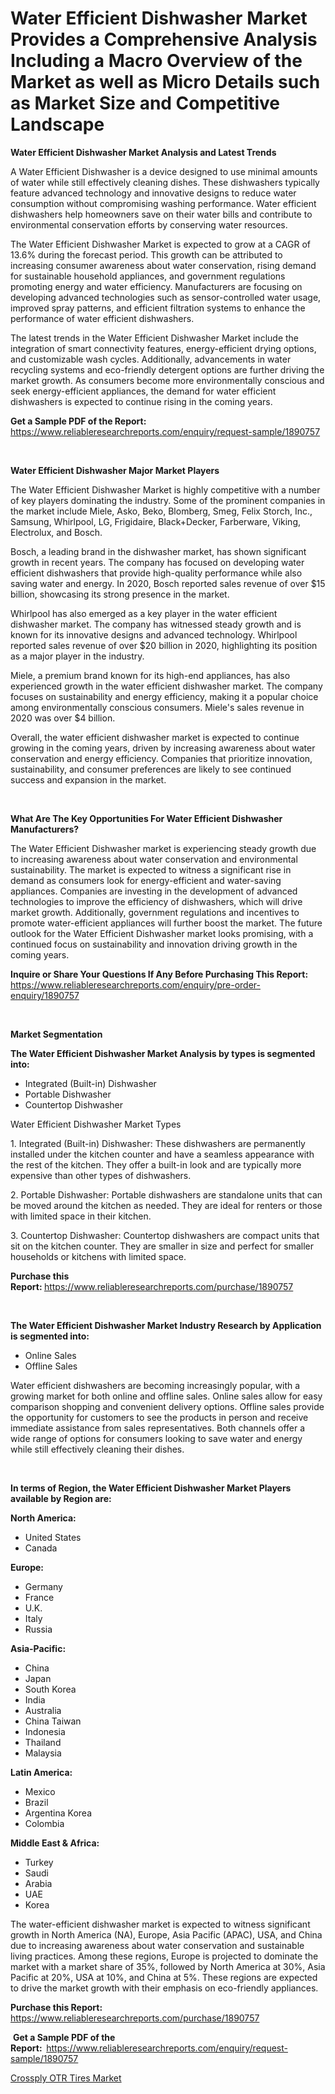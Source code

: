 <p><h1>Water Efficient Dishwasher Market Provides a Comprehensive Analysis Including a Macro Overview of the Market as well as Micro Details such as Market Size and Competitive Landscape</h1></p><p><strong>Water Efficient Dishwasher Market Analysis and Latest Trends</strong></p>
<p><p>A Water Efficient Dishwasher is a device designed to use minimal amounts of water while still effectively cleaning dishes. These dishwashers typically feature advanced technology and innovative designs to reduce water consumption without compromising washing performance. Water efficient dishwashers help homeowners save on their water bills and contribute to environmental conservation efforts by conserving water resources.</p><p>The Water Efficient Dishwasher Market is expected to grow at a CAGR of 13.6% during the forecast period. This growth can be attributed to increasing consumer awareness about water conservation, rising demand for sustainable household appliances, and government regulations promoting energy and water efficiency. Manufacturers are focusing on developing advanced technologies such as sensor-controlled water usage, improved spray patterns, and efficient filtration systems to enhance the performance of water efficient dishwashers.</p><p>The latest trends in the Water Efficient Dishwasher Market include the integration of smart connectivity features, energy-efficient drying options, and customizable wash cycles. Additionally, advancements in water recycling systems and eco-friendly detergent options are further driving the market growth. As consumers become more environmentally conscious and seek energy-efficient appliances, the demand for water efficient dishwashers is expected to continue rising in the coming years.</p></p>
<p><strong>Get a Sample PDF of the Report:&nbsp;</strong> <a href="https://www.reliableresearchreports.com/enquiry/request-sample/1890757">https://www.reliableresearchreports.com/enquiry/request-sample/1890757</a></p>
<p>&nbsp;</p>
<p><strong>Water Efficient Dishwasher Major Market Players</strong></p>
<p><p>The Water Efficient Dishwasher Market is highly competitive with a number of key players dominating the industry. Some of the prominent companies in the market include Miele, Asko, Beko, Blomberg, Smeg, Felix Storch, Inc., Samsung, Whirlpool, LG, Frigidaire, Black+Decker, Farberware, Viking, Electrolux, and Bosch.</p><p>Bosch, a leading brand in the dishwasher market, has shown significant growth in recent years. The company has focused on developing water efficient dishwashers that provide high-quality performance while also saving water and energy. In 2020, Bosch reported sales revenue of over $15 billion, showcasing its strong presence in the market.</p><p>Whirlpool has also emerged as a key player in the water efficient dishwasher market. The company has witnessed steady growth and is known for its innovative designs and advanced technology. Whirlpool reported sales revenue of over $20 billion in 2020, highlighting its position as a major player in the industry.</p><p>Miele, a premium brand known for its high-end appliances, has also experienced growth in the water efficient dishwasher market. The company focuses on sustainability and energy efficiency, making it a popular choice among environmentally conscious consumers. Miele's sales revenue in 2020 was over $4 billion.</p><p>Overall, the water efficient dishwasher market is expected to continue growing in the coming years, driven by increasing awareness about water conservation and energy efficiency. Companies that prioritize innovation, sustainability, and consumer preferences are likely to see continued success and expansion in the market.</p></p>
<p>&nbsp;</p>
<p><strong>What Are The Key Opportunities For Water Efficient Dishwasher Manufacturers?</strong></p>
<p><p>The Water Efficient Dishwasher market is experiencing steady growth due to increasing awareness about water conservation and environmental sustainability. The market is expected to witness a significant rise in demand as consumers look for energy-efficient and water-saving appliances. Companies are investing in the development of advanced technologies to improve the efficiency of dishwashers, which will drive market growth. Additionally, government regulations and incentives to promote water-efficient appliances will further boost the market. The future outlook for the Water Efficient Dishwasher market looks promising, with a continued focus on sustainability and innovation driving growth in the coming years.</p></p>
<p><strong>Inquire or Share Your Questions If Any Before Purchasing This Report:</strong> <a href="https://www.reliableresearchreports.com/enquiry/pre-order-enquiry/1890757">https://www.reliableresearchreports.com/enquiry/pre-order-enquiry/1890757</a></p>
<p>&nbsp;</p>
<p><strong>Market Segmentation</strong></p>
<p><strong>The Water Efficient Dishwasher Market Analysis by types is segmented into:</strong></p>
<p><ul><li>Integrated (Built-in) Dishwasher</li><li>Portable Dishwasher</li><li>Countertop Dishwasher</li></ul></p>
<p><p>Water Efficient Dishwasher Market Types</p><p>1. Integrated (Built-in) Dishwasher: These dishwashers are permanently installed under the kitchen counter and have a seamless appearance with the rest of the kitchen. They offer a built-in look and are typically more expensive than other types of dishwashers.</p><p>2. Portable Dishwasher: Portable dishwashers are standalone units that can be moved around the kitchen as needed. They are ideal for renters or those with limited space in their kitchen.</p><p>3. Countertop Dishwasher: Countertop dishwashers are compact units that sit on the kitchen counter. They are smaller in size and perfect for smaller households or kitchens with limited space.</p></p>
<p><strong>Purchase this Report:&nbsp;</strong><a href="https://www.reliableresearchreports.com/purchase/1890757">https://www.reliableresearchreports.com/purchase/1890757</a></p>
<p>&nbsp;</p>
<p><strong>The Water Efficient Dishwasher Market Industry Research by Application is segmented into:</strong></p>
<p><ul><li>Online Sales</li><li>Offline Sales</li></ul></p>
<p><p>Water efficient dishwashers are becoming increasingly popular, with a growing market for both online and offline sales. Online sales allow for easy comparison shopping and convenient delivery options. Offline sales provide the opportunity for customers to see the products in person and receive immediate assistance from sales representatives. Both channels offer a wide range of options for consumers looking to save water and energy while still effectively cleaning their dishes.</p></p>
<p>&nbsp;</p>
<p><strong>In terms of Region, the Water Efficient Dishwasher Market Players available by Region are:</strong></p>
<p>
    <p> <strong> North America: </strong>
        <ul>
            <li>United States</li>
            <li>Canada</li>
        </ul>
        </p> 
    <p> <strong> Europe: </strong>
        <ul>
            <li>Germany</li>
            <li>France</li>
            <li>U.K.</li>
            <li>Italy</li>
            <li>Russia</li>
        </ul>
        </p> 
    <p> <strong> Asia-Pacific: </strong>
        <ul>
            <li>China</li>
            <li>Japan</li>
            <li>South Korea</li>
            <li>India</li>
            <li>Australia</li>
            <li>China Taiwan</li>
            <li>Indonesia</li>
            <li>Thailand</li>
            <li>Malaysia</li>
        </ul>
        </p> 
    <p> <strong> Latin America: </strong>
        <ul>
            <li>Mexico</li>
            <li>Brazil</li>
            <li>Argentina Korea</li>
            <li>Colombia</li>
        </ul>
        </p> 
    <p> <strong> Middle East & Africa: </strong>
        <ul>
            <li>Turkey</li>
            <li>Saudi</li>
            <li>Arabia</li>
            <li>UAE</li>
            <li>Korea</li>
        </ul>
    </p>
    </p>
<p><p>The water-efficient dishwasher market is expected to witness significant growth in North America (NA), Europe, Asia Pacific (APAC), USA, and China due to increasing awareness about water conservation and sustainable living practices. Among these regions, Europe is projected to dominate the market with a market share of 35%, followed by North America at 30%, Asia Pacific at 20%, USA at 10%, and China at 5%. These regions are expected to drive the market growth with their emphasis on eco-friendly appliances.</p></p>
<p><strong>Purchase this Report: </strong><a href="https://www.reliableresearchreports.com/purchase/1890757">https://www.reliableresearchreports.com/purchase/1890757</a></p>
<p>&nbsp;<strong>Get a Sample PDF of the Report:&nbsp;&nbsp;</strong><a href="https://www.reliableresearchreports.com/enquiry/request-sample/1890757">https://www.reliableresearchreports.com/enquiry/request-sample/1890757</a></p>
<p><strong></strong></p>
<p><p><a href="https://thundering-castanet-c65.notion.site/Crossply-OTR-Tires-Market-Research-Report-Unlocks-Analysis-on-the-Market-Financial-Status-Market-Si-4a4b702983e64440ad4508df2a98342d">Crossply OTR Tires Market</a></p></p>